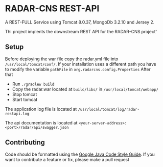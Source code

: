# RADAR-CNS REST-API

A REST-FULL Service using Tomcat 8.0.37, MongoDb 3.2.10 and Jersey 2.

Thi project implents the downstream REST API for the RADAR-CNS project'

## Setup

Before deploying the war file copy the radar.yml file into `/usr/local/tomcat/conf/`. If your installation uses a different path you have to modify the variable `pathFile` in `org.radarcns.config.Properties` After that
- Run `./gradlew build`
- Copy the radar.war located at `build/libs/` in `/usr/local/tomcat/webapp/`
- Stop tomcat
- Start tomcat

The application log file is located at `/usr/local/tomcat/log/radar-restapi.log`

The api documentation is located at `<your-server-address>:<port>/radar/api/swagger.json`

## Contributing

Code should be formatted using the [Google Java Code Style Guide](https://google.github.io/styleguide/javaguide.html). If you want to contribute a feature or fix, please make a pull request
